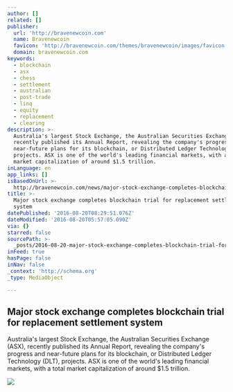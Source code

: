 ```yaml
---
author: []
related: []
publisher:
  url: 'http://bravenewcoin.com'
  name: Bravenewcoin
  favicon: 'http://bravenewcoin.com/themes/bravenewcoin/images/favicon.ico'
  domain: bravenewcoin.com
keywords:
  - blockchain
  - asx
  - chess
  - settlement
  - australian
  - post-trade
  - linq
  - equity
  - replacement
  - clearing
description: >-
  Australia's largest Stock Exchange, the Australian Securities Exchange (ASX),
  recently published its Annual Report, revealing the company's progress and
  near-future plans for its blockchain, or Distributed Ledger Technology (DLT),
  projects. ASX is one of the world's leading financial markets, with a total
  market capitalization of around $1.5 trillion.
inLanguage: en
app_links: []
isBasedOnUrl: >-
  http://bravenewcoin.com/news/major-stock-exchange-completes-blockchain-trial-for-replacement-settlement-system/
title: >-
  Major stock exchange completes blockchain trial for replacement settlement
  system
datePublished: '2016-08-20T08:29:51.076Z'
dateModified: '2016-08-20T05:57:05.090Z'
via: {}
starred: false
sourcePath: >-
  _posts/2016-08-20-major-stock-exchange-completes-blockchain-trial-for-replacem.md
inFeed: true
hasPage: false
inNav: false
_context: 'http://schema.org'
_type: MediaObject

---
```

<article style=""><h1>Major stock exchange completes blockchain trial for replacement settlement system</h1><p>Australia's largest Stock Exchange, the Australian Securities Exchange (ASX), recently published its Annual Report, revealing the company's progress and near-future plans for its blockchain, or Distributed Ledger Technology (DLT), projects. ASX is one of the world's leading financial markets, with a total market capitalization of around $1.5 trillion.</p><img src="http://bravenewcoin.com/assets/Uploads/_resampled/CroppedImage400400-Sydney-Harbour-Banner.jpg" /></article>